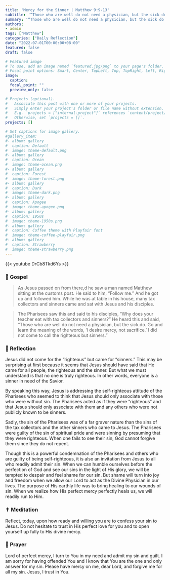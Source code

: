 ```yaml
---
title: 'Mercy for the Sinner | Matthew 9:9-13'
subtitle: '“Those who are well do not need a physician, but the sick do.  Go and learn the meaning of the words, I desire mercy, not sacrifice.  I did not come to call the righteous but sinners.”  Matthew 9:12-13'
summary: '“Those who are well do not need a physician, but the sick do.  Go and learn the meaning of the words, I desire mercy, not sacrifice.  I did not come to call the righteous but sinners.”  Matthew 9:12-13'
authors:
- admin
tags: ["Matthew"]
categories: ["Daily Reflection"]
date: "2022-07-01T00:00:00+08:00"
featured: false
draft: false

# Featured image
# To use, add an image named `featured.jpg/png` to your page's folder.
# Focal point options: Smart, Center, TopLeft, Top, TopRight, Left, Right, BottomLeft, Bottom, BottomRight
image:
  caption:
  focal_point: ""
  preview_only: false

# Projects (optional).
#   Associate this post with one or more of your projects.
#   Simply enter your project's folder or file name without extension.
#   E.g. `projects = ["internal-project"]` references `content/project/deep-learning/index.md`.
#   Otherwise, set `projects = []`.
projects: []

# Set captions for image gallery.
#gallery_item:
#- album: gallery
#  caption: Default
#  image: theme-default.png
#- album: gallery
#  caption: Ocean
#  image: theme-ocean.png
#- album: gallery
#  caption: Forest
#  image: theme-forest.png
#- album: gallery
#  caption: Dark
#  image: theme-dark.png
#- album: gallery
#  caption: Apogee
#  image: theme-apogee.png
#- album: gallery
#  caption: 1950s
#  image: theme-1950s.png
#- album: gallery
#  caption: Coffee theme with Playfair font
#  image: theme-coffee-playfair.png
#- album: gallery
#  caption: Strawberry
#  image: theme-strawberry.png
---
```


{{< youtube DrCb8Tkd6Ys >}}

### :love_letter: Gospel
> As Jesus passed on from there,d he saw a man named Matthew sitting at the customs post. He said to him, “Follow me.” And he got up and followed him. While he was at table in his house, many tax collectors and sinners came and sat with Jesus and his disciples.

> The Pharisees saw this and said to his disciples, “Why does your teacher eat with tax collectors and sinners?” He heard this and said, “Those who are well do not need a physician, but the sick do. Go and learn the meaning of the words, ‘I desire mercy, not sacrifice.’ I did not come to call the righteous but sinners.”

### :speech_balloon: Reflection
Jesus did not come for the “righteous” but came for “sinners.”  This may be surprising at first because it seems that Jesus should have said that He came for all people, the righteous and the sinner.  But what we must understand is that no one is truly righteous.  In other words, everyone is a sinner in need of the Savior.

By speaking this way, Jesus is addressing the self-righteous attitude of the Pharisees who seemed to think that Jesus should only associate with those who were without sin.  The Pharisees acted as if they were “righteous” and that Jesus should only associate with them and any others who were not publicly known to be sinners.

Sadly, the sin of the Pharisees was of a far graver nature than the sins of the tax collectors and the other sinners who came to Jesus.  The Pharisees were guilty of the sin of spiritual pride and were sinning by presuming that they were righteous.  When one fails to see their sin, God cannot forgive them since they do not repent.

Though this is a powerful condemnation of the Pharisees and others who are guilty of being self-righteous, it is also an invitation from Jesus to all who readily admit their sin.  When we can humble ourselves before the perfection of God and see our sins in the light of His glory, we will be tempted to despair and feel shame for our sin.  But shame will turn into joy and freedom when we allow our Lord to act as the Divine Physician in our lives.  The purpose of His earthly life was to bring healing to our wounds of sin.  When we realize how His perfect mercy perfectly heals us, we will readily run to Him.

### :latin_cross: Meditation
Reflect, today, upon how ready and willing you are to confess your sin to Jesus.  Do not hesitate to trust in His perfect love for you and to open yourself up fully to His divine mercy.

### :pray: Prayer
Lord of perfect mercy, I turn to You in my need and admit my sin and guilt.  I am sorry for having offended You and I know that You are the one and only answer for my sin.  Please have mercy on me, dear Lord, and forgive me for all my sin.  Jesus, I trust in You.
